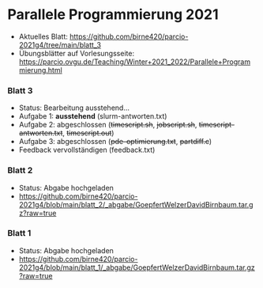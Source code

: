 # Parallele Programmierung 2021
- Aktuelles Blatt: https://github.com/birne420/parcio-2021g4/tree/main/blatt_3
- Übungsblätter auf Vorlesungsseite: https://parcio.ovgu.de/Teaching/Winter+2021_2022/Parallele+Programmierung.html
### Blatt 3
- Status: Bearbeitung ausstehend...
- Aufgabe 1: **ausstehend** (slurm-antworten.txt)
- Aufgabe 2: abgeschlossen (~~timescript.sh~~, ~~jobscript.sh~~, ~~timescript-antworten.txt~~, ~~timescript.out~~)
- Aufgabe 3: abgeschlossen (~~pde-optimierung.txt~~, ~~partdiff.c~~)
- Feedback vervollständigen (feedback.txt)
### Blatt 2
- Status: Abgabe hochgeladen
- https://github.com/birne420/parcio-2021g4/blob/main/blatt_2/_abgabe/GoepfertWelzerDavidBirnbaum.tar.gz?raw=true
### Blatt 1
- Status: Abgabe hochgeladen
- https://github.com/birne420/parcio-2021g4/blob/main/blatt_1/_abgabe/GoepfertWelzerDavidBirnbaum.tar.gz?raw=true
